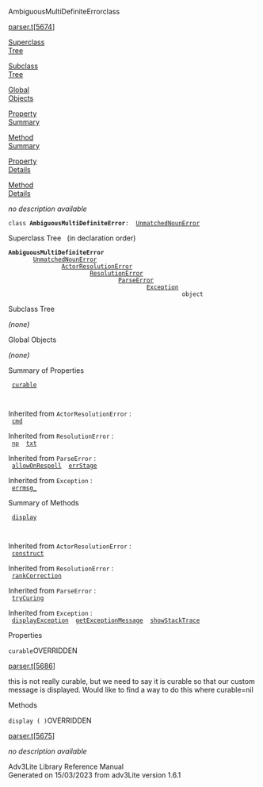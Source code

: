 ---
---
<span class="title">AmbiguousMultiDefiniteError</span><span class="type">class</span>

[parser.t](../file/parser.t.html)\[[5674](../source/parser.t.html#5674)\]

[Superclass  
Tree](#_SuperClassTree_)

[Subclass  
Tree](#_SubClassTree_)

[Global  
Objects](#_ObjectSummary_)

[Property  
Summary](#_PropSummary_)

[Method  
Summary](#_MethodSummary_)

[Property  
Details](#_Properties_)

[Method  
Details](#_Methods_)

<div class="fdesc">

*no description available*

`class `**`AmbiguousMultiDefiniteError`**` :   `[`UnmatchedNounError`](../object/UnmatchedNounError.html)

</div>

<span id="_SuperClassTree_"></span>

<div class="mjhd">

<span class="hdln">Superclass Tree</span>   (in declaration order)

</div>

**`AmbiguousMultiDefiniteError`**  
`         `[`UnmatchedNounError`](../object/UnmatchedNounError.html)  
`                 `[`ActorResolutionError`](../object/ActorResolutionError.html)  
`                         `[`ResolutionError`](../object/ResolutionError.html)  
`                                 `[`ParseError`](../object/ParseError.html)  
`                                         `[`Exception`](../object/Exception.html)  
`                                                 object`  
<span id="_SubClassTree_"></span>

<div class="mjhd">

<span class="hdln">Subclass Tree</span>  

</div>

*(none)* <span id="_ObjectSummary_"></span>

<div class="mjhd">

<span class="hdln">Global Objects</span>  

</div>

*(none)* <span id="_PropSummary_"></span>

<div class="mjhd">

<span class="hdln">Summary of Properties</span>  

</div>

` `[`curable`](#curable)`  `

` `

Inherited from `ActorResolutionError` :  
` `[`cmd`](../object/ActorResolutionError.html#cmd)`  `

Inherited from `ResolutionError` :  
` `[`np`](../object/ResolutionError.html#np)`  `[`txt`](../object/ResolutionError.html#txt)`  `

Inherited from `ParseError` :  
` `[`allowOnRespell`](../object/ParseError.html#allowOnRespell)`  `[`errStage`](../object/ParseError.html#errStage)`  `

Inherited from `Exception` :  
` `[`errmsg_`](../object/Exception.html#errmsg_)`  `

<span id="_MethodSummary_"></span>

<div class="mjhd">

<span class="hdln">Summary of Methods</span>  

</div>

` `[`display`](#display)`  `

` `

Inherited from `ActorResolutionError` :  
` `[`construct`](../object/ActorResolutionError.html#construct)`  `

Inherited from `ResolutionError` :  
` `[`rankCorrection`](../object/ResolutionError.html#rankCorrection)`  `

Inherited from `ParseError` :  
` `[`tryCuring`](../object/ParseError.html#tryCuring)`  `

Inherited from `Exception` :  
` `[`displayException`](../object/Exception.html#displayException)`  `[`getExceptionMessage`](../object/Exception.html#getExceptionMessage)`  `[`showStackTrace`](../object/Exception.html#showStackTrace)`  `

<span id="_Properties_"></span>

<div class="mjhd">

<span class="hdln">Properties</span>  

</div>

<span id="curable"></span>

`curable`<span class="rem">OVERRIDDEN</span>

[parser.t](../file/parser.t.html)\[[5686](../source/parser.t.html#5686)\]

<div class="desc">

this is not really curable, but we need to say it is curable so that our
custom message is displayed. Would like to find a way to do this where
curable=nil

</div>

<span id="_Methods_"></span>

<div class="mjhd">

<span class="hdln">Methods</span>  

</div>

<span id="display"></span>

`display ( )`<span class="rem">OVERRIDDEN</span>

[parser.t](../file/parser.t.html)\[[5675](../source/parser.t.html#5675)\]

<div class="desc">

*no description available*

</div>

<div class="ftr">

Adv3Lite Library Reference Manual  
Generated on 15/03/2023 from adv3Lite version 1.6.1

</div>

